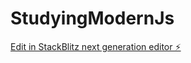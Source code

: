 # StudyingModernJs

[Edit in StackBlitz next generation editor ⚡️](https://stackblitz.com/~/github.com/taaayo/StudyingModernJs)